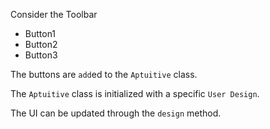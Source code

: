 Consider the Toolbar

+ Button1
+ Button2
+ Button3

The buttons are `add`ed to the `Aptuitive` class.

The `Aptuitive` class is initialized with a specific `User Design`.

The UI can be updated through the `design` method.
